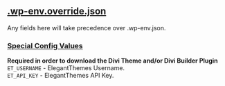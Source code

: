 ## [.wp-env.override.json](https://developer.wordpress.org/block-editor/reference-guides/packages/packages-env/#wp-env-override-json)  
Any fields here will take precedence over .wp-env.json. 

### <ins>Special Config Values</ins>

**Required in order to download the Divi Theme and/or Divi Builder Plugin**  
`ET_USERNAME` -  ElegantThemes Username.  
`ET_API_KEY` - ElegantThemes API Key. 

